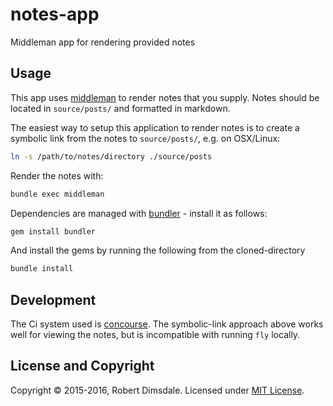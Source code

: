 # notes-app
Middleman app for rendering provided notes

## Usage
This app uses [middleman](https://middlemanapp.com/) to render notes that you supply. Notes should be located in `source/posts/` and formatted in markdown.

The easiest way to setup this application to render notes is to create a symbolic link from the notes to `source/posts/`, e.g. on OSX/Linux:
```sh
ln -s /path/to/notes/directory ./source/posts
```

Render the notes with:
```sh
bundle exec middleman
```

Dependencies are managed with [bundler](http://bundler.io/) - install it as follows:
```sh
gem install bundler
```

And install the gems by running the following from the cloned-directory

```sh
bundle install
```

## Development

The Ci system used is [concourse](http://concourse.ci). The symbolic-link approach above works well for viewing the notes, but is incompatible with running `fly` locally.

## License and Copyright
Copyright © 2015-2016, Robert Dimsdale. Licensed under [MIT License](https://github.com/robdimsdale/notes-app/raw/master/LICENSE).
